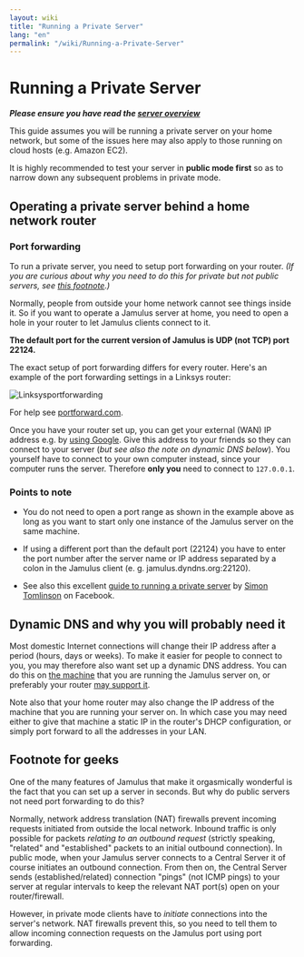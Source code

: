```yaml
---
layout: wiki
title: "Running a Private Server"
lang: "en"
permalink: "/wiki/Running-a-Private-Server"
---
```


# Running a Private Server

**_Please ensure you have read the [server overview](Running-a-Server)_** 

This guide assumes you will be running a private server on your home network, but some of the issues here may also apply to those running on cloud hosts (e.g. Amazon EC2). 

It is highly recommended to test your server in **public mode first** so as to narrow down any subsequent problems in private mode.

## Operating a private server behind a home network router
### Port forwarding
To run a private server, you need to setup port forwarding on your router. _(If you are curious about why you need to do this for private but not public servers, see [this footnote](#footnote-for-geeks).)_

Normally, people from outside your home network cannot see things inside it. So if you want to operate a Jamulus server at home, you need to open a hole in your router to let Jamulus clients connect to it. 

**The default port for the current version of Jamulus is UDP (not TCP) port 22124.**

The exact setup of port forwarding differs for every router. Here's an example of the port forwarding settings in a Linksys router:

![Linksysportforwarding](https://user-images.githubusercontent.com/4561747/97542495-bc62bc00-19be-11eb-8e54-b6e906e676f6.jpg)

For help see [portforward.com](https://portforward.com).

Once you have your router set up, you can get your external (WAN) IP address e.g. by [using Google](https://www.google.com/search?q=what+is+my+ip). Give this address to your friends so they can connect to your server (_but see also the note on dynamic DNS below_). You yourself have to connect to your own computer instead, since your computer runs the server. Therefore **only you** need to connect to `127.0.0.1`.

### Points to note

* You do not need to open a port range as shown in the example above as long as you want to start only one instance of the Jamulus server on the same machine.

* If using a different port than the default port (22124) you have to enter the port number after the server name or IP address separated by a colon in the Jamulus client (e. g. jamulus.dyndns.org:22120).

* See also this excellent [guide to running a private server](https://www.facebook.com/notes/jamulus-online-musicianssingers-jamming/how-to-create-a-private-server-for-band-rehearsals/508642543044030/) by [Simon Tomlinson](https://www.facebook.com/simon.james.tomlinson?eid=ARBQoY3KcZAtS3pGdLJuqvQTeRSOo4gHdQZT7nNzOt1oPMGgZ4_3GERe-rOyH5PxsSHVYYXjWwcqd71a) on Facebook.  

## Dynamic DNS and why you will probably need it

Most domestic Internet connections will change their IP address after a period (hours, days or weeks). To make it easier for people to connect to you, you may therefore also want set up a dynamic DNS address. You can do this on [the machine](https://www.online-tech-tips.com/computer-tips/ddns-dynamic-dns-service/) that you are running the Jamulus server on, or preferably your router [may support it](https://www.noip.com/support/knowledgebase/how-to-configure-ddns-in-router/).

Note also that your home router may also change the IP address of the machine that you are running your server on. In which case you may need either to give that machine a static IP in the router's DHCP configuration, or simply port forward to all the addresses in your LAN. 

## Footnote for geeks

One of the many features of Jamulus that make it orgasmically wonderful is the fact that you can set up a server in seconds. But why do public servers not need port forwarding to do this?

Normally, network address translation (NAT) firewalls prevent incoming requests initiated from outside the local network. Inbound traffic is only possible for packets _relating to an outbound request_ (strictly speaking, "related" and "established" packets to an initial outbound connection). In public mode, when your Jamulus server connects to a Central Server it of course initiates an outbound connection. From then on, the Central Server sends (established/related) connection "pings" (not ICMP pings) to your server at regular intervals to keep the relevant NAT port(s) open on your router/firewall.

However, in private mode clients have to _initiate_ connections into the server's network. NAT firewalls prevent this, so you need to tell them to allow incoming connection requests on the Jamulus port using port forwarding. 



